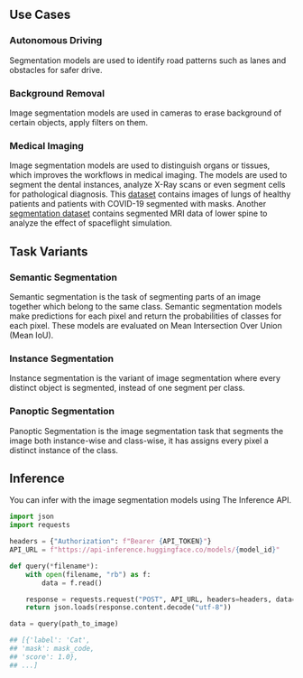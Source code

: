 ## Use Cases
### Autonomous Driving
Segmentation models are used to identify road patterns such as lanes and obstacles for safer drive. 

### Background Removal 
Image segmentation models are used in cameras to erase background of certain objects, apply filters on them. 

### Medical Imaging
Image segmentation models are used to distinguish organs or tissues, which improves the workflows in medical imaging. The models are used to segment the dental instances, analyze X-Ray scans or even segment cells for pathological diagnosis. This [dataset]([https://github.com/v7labs/covid-19-xray-dataset](https://github.com/v7labs/covid-19-xray-dataset)) contains images of lungs of healthy patients and patients with COVID-19 segmented with masks. Another [segmentation dataset]([https://ivdm3seg.weebly.com/data.html](https://ivdm3seg.weebly.com/data.html)) contains segmented MRI data of lower spine to analyze the effect of spaceflight simulation.

## Task Variants
### Semantic Segmentation 
Semantic segmentation is the task of segmenting parts of an image together which belong to the same class. Semantic segmentation models make predictions for each pixel and return the probabilities of classes for each pixel. These models are evaluated on Mean Intersection Over Union (Mean IoU).

### Instance Segmentation
Instance segmentation is the variant of image segmentation where every distinct object is segmented, instead of one segment per class. 

### Panoptic Segmentation
Panoptic Segmentation is the image segmentation task that segments the image both instance-wise and class-wise, it has assigns every pixel a distinct instance of the class.

## Inference
You can infer with the image segmentation models using The Inference API.  

```python
import json
import requests

headers = {"Authorization": f"Bearer {API_TOKEN}"}
API_URL = f"https://api-inference.huggingface.co/models/{model_id}"

def query(*filename*):
    with open(filename, "rb") as f:
        data = f.read()

    response = requests.request("POST", API_URL, headers=headers, data=data)
    return json.loads(response.content.decode("utf-8"))

data = query(path_to_image)

## [{'label': 'Cat',
## 'mask': mask_code,
## 'score': 1.0},
## ...]
```

